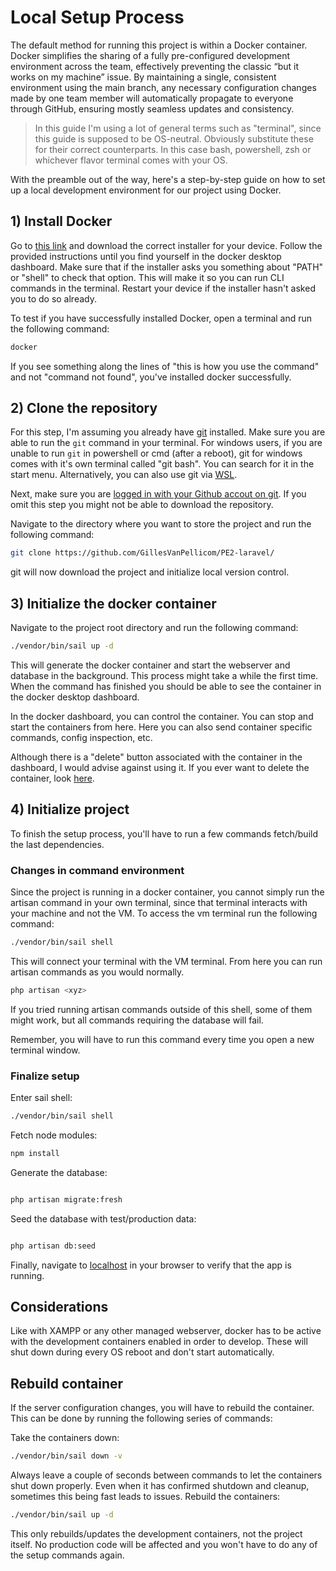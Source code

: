 # Local Setup Process

The default method for running this project is within a Docker container. Docker simplifies the sharing of a fully pre-configured development environment across the team, effectively preventing the classic “but it works on my machine” issue. By maintaining a single, consistent environment using the main branch, any necessary configuration changes made by one team member will automatically propagate to everyone through GitHub, ensuring mostly seamless updates and consistency.

> In this guide I'm using a lot of general terms such as "terminal", since this guide is supposed to be OS-neutral. Obviously substitute these for their correct counterparts. In this case bash, powershell, zsh or whichever flavor terminal comes with your OS.

With the preamble out of the way, here's a step-by-step guide on how to set up a local development environment for our project using Docker.

## 1) Install Docker

Go to [this link](https://www.docker.com/products/docker-desktop/) and download the correct installer for your device. Follow the provided instructions until you find yourself in the docker desktop dashboard. Make sure that if the installer asks you something about "PATH" or "shell" to check that option. This will make it so you can run CLI commands in the terminal. Restart your device if the installer hasn't asked you to do so already.

To test if you have successfully installed Docker, open a terminal and run the following command:

```bash
docker
```

If you see something along the lines of "this is how you use the command" and not "command not found", you've installed docker successfully.

## 2) Clone the repository

For this step, I'm assuming you already have [git](https://git-scm.com/downloads) installed. Make sure you are able to run the `git` command in your terminal. For windows users, if you are unable to run `git` in powershell or cmd (after a reboot), git for windows comes with it's own terminal called "git bash". You can search for it in the start menu. Alternatively, you can also use git via [WSL](https://learn.microsoft.com/en-us/windows/wsl/install).

Next, make sure you are [logged in with your Github accout on git](https://docs.github.com/en/get-started/getting-started-with-git/set-up-git). If you omit this step you might not be able to download the repository.

Navigate to the directory where you want to store the project and run the following command:

```bash
git clone https://github.com/GillesVanPellicom/PE2-laravel/
```

git will now download the project and initialize local version control.

## 3) Initialize the docker container

Navigate to the project root directory and run the following command:

```bash
./vendor/bin/sail up -d
```

This will generate the docker container and start the webserver and database in the background. This process might take a while the first time. When the command has finished you should be able to see the container in the docker desktop dashboard.

In the docker dashboard, you can control the container. You can stop and start the containers from here. Here you can also send container specific commands, config inspection, etc.

Although there is a "delete" button associated with the container in the dashboard, I would advise against using it. If you ever want to delete the container, look [here](#in-case-of-configuration-changes).

## 4) Initialize project

To finish the setup process, you'll have to run a few commands fetch/build the last dependencies.

### Changes in command environment

Since the project is running in a docker container, you cannot simply run the artisan command in your own terminal, since that terminal interacts with your machine and not the VM.
To access the vm terminal run the following command:

```bash
./vendor/bin/sail shell
```

This will connect your terminal with the VM terminal. From here you can run artisan commands as you would normally.

```bash
php artisan <xyz>
```

If you tried running artisan commands outside of this shell, some of them might work, but all commands requiring the database will fail.

Remember, you will have to run this command every time you open a new terminal window.

### Finalize setup

Enter sail shell:

```bash
./vendor/bin/sail shell
```

Fetch node modules:

```bash
npm install
```

Generate the database:

```bash

php artisan migrate:fresh
```

Seed the database with test/production data:

```bash

php artisan db:seed
```

Finally, navigate to [localhost](http://localhost/) in your browser to verify that the app is running.

## Considerations

Like with XAMPP or any other managed webserver, docker has to be active with the development containers enabled in order to develop. These will shut down during every OS reboot and don't start automatically.

## Rebuild container

If the server configuration changes, you will have to rebuild the container. This can be done by running the following series of commands:

Take the containers down:

```bash
./vendor/bin/sail down -v
```

Always leave a couple of seconds between commands to let the containers shut down properly.
Even when it has confirmed shutdown and cleanup, sometimes this being fast leads to issues.
Rebuild the containers:

```bash
./vendor/bin/sail up -d
```

This only rebuilds/updates the development containers, not the project itself. No production code will be affected and you won't have to do any of the setup commands again.



